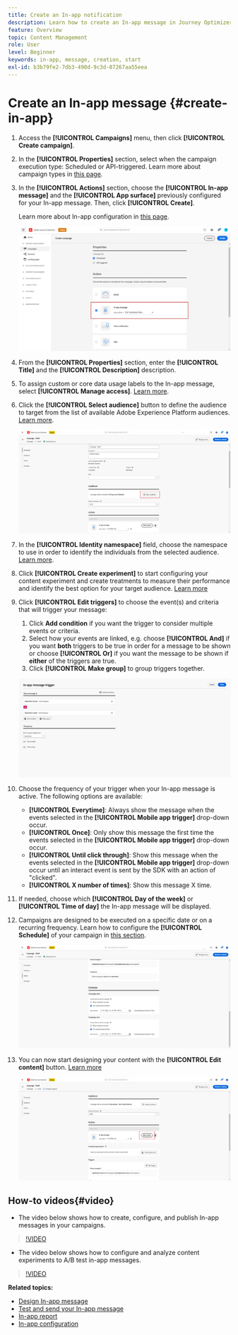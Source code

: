 ```yaml
---
title: Create an In-app notification
description: Learn how to create an In-app message in Journey Optimizer
feature: Overview
topic: Content Management
role: User
level: Beginner
keywords: in-app, message, creation, start
exl-id: b3b79fe2-7db3-490d-9c3d-87267aa55eea
---
```

# Create an In-app message {#create-in-app}

<!--
>[!BEGINTABS]

>[!TAB Add an In-app message to a journey]

>[!AVAILABILITY]
>
>The In-app activity is currently available as a beta to select users only. To join the beta program, contact Adobe Customer Care.

1. Open your journey, then drag and drop an **[!UICONTROL In-app]** activity from the **[!UICONTROL Actions]** section of the palette.

    When a profile reaches the end of their journey, any in-app messages displayed to them will automatically expire. For that reason, a Wait activity is automatically added after your In-app activity to ensure proper timing.

    ![](assets/in_app_journey_1.png)

1. Enter a **[!UICONTROL Label]** and **[!UICONTROL Description]** for your message.

1. Choose the [In-app surface](inapp-configuration.md) to use.

    ![](assets/in_app_journey_2.png)

1. You can now start designing your content with the **[!UICONTROL Edit content]** button. [Learn more](design-in-app.md)

1. Click **[!UICONTROL Edit trigger]** to configure your Trigger. 

    ![](assets/in_app_journey_4.png)

1. Choose the frequency of your trigger when your In-app message is active:

    * **[!UICONTROL Show every time]**: Always show the message when the events selected in the **[!UICONTROL Mobile app trigger]** drop-down occur.
    * **[!UICONTROL Show once]**: Only show this message the first time the events selected in the **[!UICONTROL Mobile app trigger]** drop-down occur.
    * **[!UICONTROL Show until click through]**: Show this message when the events selected in the **[!UICONTROL Mobile app trigger]** drop-down occur until an interact event is sent by the SDK with an action of "clicked".

1. From the **[!UICONTROL Mobile app trigger]** dropdown(s), choose the event(s) and criteria that will trigger your message:

    1. From the left drop-down, select the event required to trigger the message.
    1. From the right drop-down, select the validation required on the selected event.
    1. Click the **[!UICONTROL Add]** button if you want the trigger to consider multiple events or criteria. Then, repeat the steps above.
    1. Select how your events are linked, e.g. choose **[!UICONTROL And]** if you want **both** triggers to be true in order for a message to be shown or choose **[!UICONTROL Or]** if you want the message to be shown if **either** of the triggers are true.
    1. Click **[!UICONTROL Save]** when your Triggers have been configured.

    ![](assets/in_app_journey_3.png)
    
1. If necessary, complete your journey flow by dragging and dropping additional actions or events. [Learn more](../building-journeys/about-journey-activities.md)

1. Once your In-app message is ready, finalize the configuration and publish your journey to activate it.

For more information on how to configure a journey, refer to [this page](../building-journeys/journey-gs.md).

>[!TAB Add an In-app message to a campaign]
-->

1. Access the **[!UICONTROL Campaigns]** menu, then click **[!UICONTROL Create campaign]**.

1. In the **[!UICONTROL Properties]** section, select when the campaign execution type: Scheduled or API-triggered. Learn more about campaign types in [this page](../campaigns/create-campaign.md#campaigntype).

1. In the **[!UICONTROL Actions]** section, choose the **[!UICONTROL In-app message]** and the **[!UICONTROL App surface]** previously configured for your In-app message. Then, click **[!UICONTROL Create]**. 

    Learn more about In-app configuration in [this page](inapp-configuration.md).

    ![](assets/in_app_create_1.png)

1. From the **[!UICONTROL Properties]** section, enter the **[!UICONTROL Title]** and the **[!UICONTROL Description]** description.

1. To assign custom or core data usage labels to the In-app message, select **[!UICONTROL Manage access]**. [Learn more](../administration/object-based-access.md).

1. Click the **[!UICONTROL Select audience]** button to define the audience to target from the list of available Adobe Experience Platform audiences. [Learn more](../audience/about-audiences.md).

    ![](assets/in_app_create_2.png)

1. In the **[!UICONTROL Identity namespace]** field, choose the namespace to use in order to identify the individuals from the selected audience. [Learn more](../event/about-creating.md#select-the-namespace).

1. Click **[!UICONTROL Create experiment]** to start configuring your content experiment and create treatments to measure their performance and identify the best option for your target audience. [Learn more](../campaigns/content-experiment.md)

1. Click **[!UICONTROL Edit triggers]** to choose the event(s) and criteria that will trigger your message:

    1. Click **Add condition** if you want the trigger to consider multiple events or criteria. 
    1. Select how your events are linked, e.g. choose **[!UICONTROL And]** if you want **both** triggers to be true in order for a message to be shown or choose **[!UICONTROL Or]** if you want the message to be shown if **either** of the triggers are true.
    1. Click **[!UICONTROL Make group]** to group triggers together.

    ![](assets/in_app_create_3.png)

1. Choose the frequency of your trigger when your In-app message is active. The following options are available:

    * **[!UICONTROL Everytime]**: Always show the message when the events selected in the **[!UICONTROL Mobile app trigger]** drop-down occur.
    * **[!UICONTROL Once]**: Only show this message the first time the events selected in the **[!UICONTROL Mobile app trigger]** drop-down occur.
    * **[!UICONTROL Until click through]**: Show this message when the events selected in the **[!UICONTROL Mobile app trigger]** drop-down occur until an interact event is sent by the SDK with an action of "clicked".
    * **[!UICONTROL X number of times]**: Show this message X time.

1. If needed, choose which **[!UICONTROL Day of the week]** or **[!UICONTROL Time of day]** the In-app message will be displayed.

1. Campaigns are designed to be executed on a specific date or on a recurring frequency. Learn how to configure the **[!UICONTROL Schedule]** of your campaign in [this section](../campaigns/create-campaign.md#schedule). 

    ![](assets/in-app-schedule.png)

1. You can now start designing your content with the **[!UICONTROL Edit content]** button. [Learn more](design-in-app.md)

    ![](assets/in_app_create_4.png)

<!--
>[!ENDTABS]
-->

## How-to videos{#video}

* The video below shows how to create, configure, and publish In-app messages in your campaigns.
    
>[!VIDEO](https://video.tv.adobe.com/v/3410430?quality=12&learn=on)

* The video below shows how to configure and analyze content experiments to A/B test in-app messages.

>[!VIDEO](https://video.tv.adobe.com/v/3419898)

**Related topics:**

* [Design In-app message](design-in-app.md)
* [Test and send your In-app message](send-in-app.md)
* [In-app report](../reports/campaign-global-report.md#inapp-report)
* [In-app configuration](inapp-configuration.md)